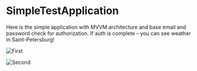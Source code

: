 # SimpleTestApplication

Here is the simple application with MVVM architecture and base email and password check for authorization.
If auth is complete – you can see weather in Saint-Petersburg!

![First](/Users/evgenysobko/Downloads/tg_image_65842472.jpeg?raw=true)

![Second](/Users/evgenysobko/Downloads/tg_image_1393202756.jpeg?raw=true)
